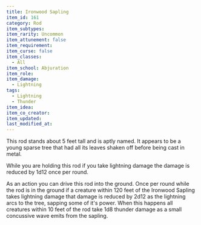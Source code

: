 ```yaml
---
title: Ironwood Sapling
item_id: 161
category: Rod
item_subtypes:
item_rarity: Uncommon
item_attunement: false
item_requirement:
item_curse: false
item_classes:
  - All
item_school: Abjuration
item_role:
item_damage:
  - Lightning
tags:
  - Lightning
  - Thunder
item_idea:
item_co_creator:
item_updated:
last_modified_at:
---
```


This rod stands about 5 feet tall and is aptly named. It appears to be a young sparse tree that had all its leaves shaken off before being cast in metal.

While you are holding this rod if you take lightning damage the damage is reduced by 1d12 once per round.

As an action you can drive this rod into the ground. Once per round while the rod is in the ground if a creature within 120 feet of the Ironwood Sapling takes lightning damage that damage is reduced by 2d12 as the lightning arcs to the tree, sapping some of it's power. When this happens all creatures within 10 feet of the rod take 1d8 thunder damage as a small concussive wave emits from the sapling.

